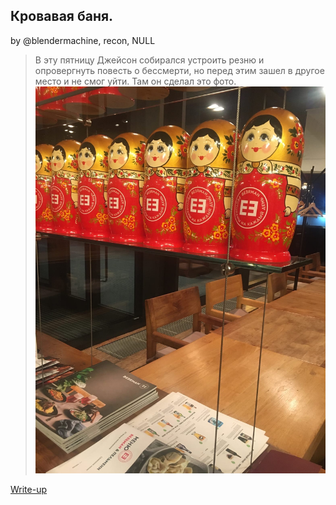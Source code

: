 ## Кровавая баня. 
by @blendermachine, recon, NULL

> В эту пятницу Джейсон собирался устроить резню и опровергнуть повесть о бессмерти, но перед этим зашел в другое место и не смог уйти.
> Там он сделал это фото.
>![фото](recon_1.jpg)
> 

[Write-up](WRITEUP.md)
